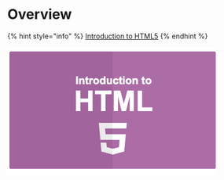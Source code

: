 # Overview

{% hint style="info" %}
[Introduction to HTML5](https://scrimba.com/g/ghtml)
{% endhint %}

![](../.gitbook/assets/screen-shot-2020-02-06-at-8.21.44-am.png)

